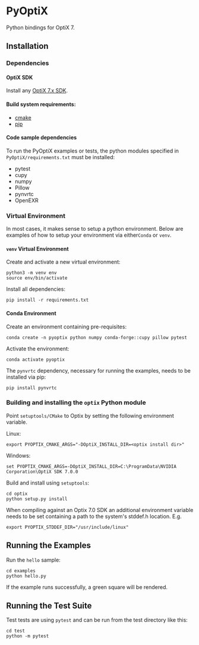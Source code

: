 # PyOptiX

Python bindings for OptiX 7.

## Installation

### Dependencies

#### OptiX SDK

Install any [OptiX 7.x SDK](https://developer.nvidia.com/optix/downloads/7.3.0/linux64).

#### Build system requirements:

- [cmake](https://cmake.org/)
- [pip](https://pypi.org/project/pip/)

#### Code sample dependencies

To run the PyOptiX examples or tests, the python modules specified in `PyOptiX/requirements.txt` must be installed:

- pytest
- cupy
- numpy
- Pillow
- pynvrtc
- OpenEXR

### Virtual Environment

In most cases, it makes sense to setup a python environment. Below are examples of how to setup your environment via either`Conda` or `venv`.

#### `venv` Virtual Environment

Create and activate a new virtual environment:

```
python3 -m venv env
source env/bin/activate
```

Install all dependencies:

```
pip install -r requirements.txt
```

#### Conda Environment

Create an environment containing pre-requisites:

```
conda create -n pyoptix python numpy conda-forge::cupy pillow pytest
```

Activate the environment:

```
conda activate pyoptix
```

The `pynvrtc` dependency, necessary for running the examples, needs to be installed via pip:

```
pip install pynvrtc
```

### Building and installing the `optix` Python module

Point `setuptools/CMake` to Optix by setting the following environment variable.

Linux:

```
export PYOPTIX_CMAKE_ARGS="-DOptiX_INSTALL_DIR=<optix install dir>"
```

Windows:

```
set PYOPTIX_CMAKE_ARGS=-DOptiX_INSTALL_DIR=C:\ProgramData\NVIDIA Corporation\OptiX SDK 7.0.0
```

Build and install using `setuptools`:

```
cd optix
python setup.py install
```

When compiling against an Optix 7.0 SDK an additional environment variable needs to be set
containing a path to the system's stddef.h location. E.g.

```
export PYOPTIX_STDDEF_DIR="/usr/include/linux"
```

## Running the Examples

Run the `hello` sample:

```
cd examples
python hello.py
```

If the example runs successfully, a green square will be rendered.

## Running the Test Suite

Test tests are using `pytest` and can be run from the test directory like this:

```
cd test
python -m pytest
```
